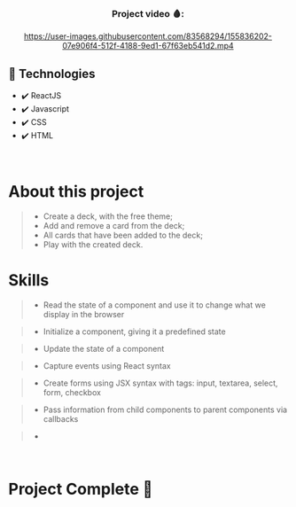 <div align="center">


### Project video 🩸:


https://user-images.githubusercontent.com/83568294/155836202-07e906f4-512f-4188-9ed1-67f63eb541d2.mp4



</div>

## 🚀 Technologies
 - ✔️ ReactJS
 - ✔️ Javascript
 - ✔️ CSS
 - ✔️ HTML

 <br>

 # About this project
 > - Create a deck, with the free theme;
 > - Add and remove a card from the deck;
 > - All cards that have been added to the deck;
 > - Play with the created deck.

# Skills
> - Read the state of a component and use it to change what we display in the browser

> - Initialize a component, giving it a predefined state

> - Update the state of a component

> - Capture events using React syntax

> - Create forms using JSX syntax with tags: input, textarea, select, form, checkbox

> - Pass information from child components to parent components via callbacks

> - 

 <br>

 # Project Complete 🔪
